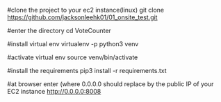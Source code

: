 #clone the project to your ec2 instance(linux)
git clone https://github.com/jacksonleehk01/01_onsite_test.git

#enter the directory
cd VoteCounter

#install virtual env
virtualenv -p python3 venv

#activate virtual env
source venv/bin/activate

#install the requirements
pip3 install -r requirements.txt

#at browser enter (where 0.0.0.0 should replace by the public IP of your EC2 instance
http://0.0.0.0:8008
